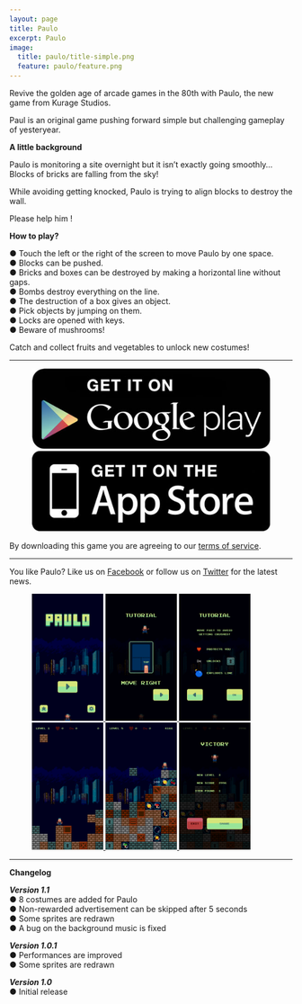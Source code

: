 ```yaml
---
layout: page
title: Paulo
excerpt: Paulo
image:
  title: paulo/title-simple.png
  feature: paulo/feature.png
---
```


Revive the golden age of arcade games in the 80th with Paulo, the new game from Kurage Studios.

Paul is an original game pushing forward simple but challenging gameplay of yesteryear.

**A little background**

Paulo is monitoring a site overnight but it isn’t exactly going smoothly…
Blocks of bricks are falling from the sky!

While avoiding getting knocked, Paulo is trying to align blocks to destroy the wall.

Please help him !

**How to play?**

● Touch the left or the right of the screen to move Paulo by one space.  
● Blocks can be pushed.  
● Bricks and boxes can be destroyed by making a horizontal line without gaps.  
● Bombs destroy everything on the line.  
● The destruction of a box gives an object.  
● Pick objects by jumping on them.  
● Locks are opened with keys.  
● Beware of mushrooms!  

Catch and collect fruits and vegetables to unlock new costumes!

---

<figure class="half">
<a href="https://play.google.com/store/apps/details?id=com.studiokurage.paulo" target="_blank">
	<img src="/images/googleplay_get_it.jpg" alt="Get it on Google Play" />
</a>
<a href="https://itunes.apple.com/us/app/paulo/id1078163408" target="_blank">
	<img src="/images/appstore_get_it.jpg" alt="Available on the App Store" />
</a>
</figure>

By downloading this game you are agreeing to our [terms of service](/games/terms).

---

You like Paulo? Like us on <a href="http://facebook.com/KurageStudios" target="_blank"> Facebook</a> or follow us on  <a href="http://twitter.com/KurageStudios" target="_blank">Twitter</a> for the latest news.

<figure>
	<a href="/images/paulo/screen-title.png">
		<img src="/images/paulo/screen-title.png" alt="image" width="30%" />
	</a>
	<a href="/images/paulo/screen-tutorial-01.png">
		<img src="/images/paulo/screen-tutorial-01.png" alt="image" width="30%" />
	</a>
	<a href="/images/paulo/screen-tutorial-02.png">
		<img src="/images/paulo/screen-tutorial-02.png" alt="image" width="30%" />
	</a>
	<a href="/images/paulo/screen-game-01.png">
		<img src="/images/paulo/screen-game-01.png" alt="image" width="30%" />
	</a>
	<a href="/images/paulo/screen-game-02.png">
		<img src="/images/paulo/screen-game-02.png" alt="image" width="30%" />
	</a>
	<a href="/images/paulo/screen-victory.png">
		<img src="/images/paulo/screen-victory.png" alt="image" width="30%" />
	</a>
</figure>

---

**Changelog**

***Version 1.1***  
● 8 costumes are added for Paulo  
● Non-rewarded advertisement can be skipped after 5 seconds  
● Some sprites are redrawn  
● A bug on the background music is fixed  

***Version 1.0.1***  
● Performances are improved  
● Some sprites are redrawn  

***Version 1.0***  
● Initial release
